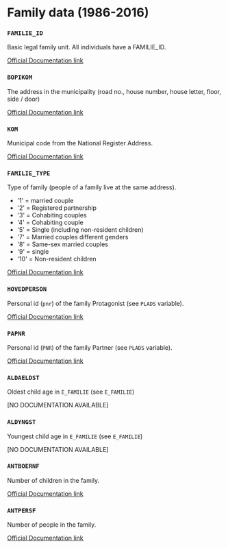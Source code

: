 # Family data (1986-2016)


### `FAMILIE_ID`

Basic legal family unit. All individuals have a FAMILIE_ID.

[Official Documentation link](https://www.dst.dk/da/TilSalg/Forskningsservice/Dokumentation/hoejkvalitetsvariable/familier/familie-id)


### `BOPIKOM`

The address in the municipality (road no., house number, house letter, floor, side / door)

[Official Documentation link](https://www.dst.dk/da/Statistik/dokumentation/Times/forskningsservice/bopikom)

### `KOM`

Municipal code from the National Register Address.

[Official Documentation link](https://www.dst.dk/da/Statistik/dokumentation/Times/moduldata-for-befolkning-og-valg/kom)

### `FAMILIE_TYPE`

Type of family (people of a family live at the same address).

- '1' = married couple
- '2' = Registered partnership
- '3' = Cohabiting couples
- '4' = Cohabiting couple
- '5' = Single (including non-resident children)
- '7' = Married couples different genders
- '8' = Same-sex married couples
- '9' = single
- '10' = Non-resident children

[Official Documentation link](https://www.dst.dk/da/Statistik/dokumentation/Times/moduldata-for-befolkning-og-valg/familie-type)

### `HOVEDPERSON`

Personal id (`pnr`) of the family Protagonist (see `PLADS` variable).

[Official Documentation link](https://www.dst.dk/da/Statistik/dokumentation/Times/forebyggelsesregistret/plads)

### `PAPNR`

Personal id (`PNR`) of the family Partner (see `PLADS` variable).

[Official Documentation link](https://www.dst.dk/da/Statistik/dokumentation/Times/forebyggelsesregistret/plads)

### `ALDAELDST`

Oldest child age in `E_FAMILIE` (see `E_FAMILIE`)

[NO DOCUMENTATION AVAILABLE]

### `ALDYNGST`

Youngest child age in `E_FAMILIE` (see `E_FAMILIE`)

[NO DOCUMENTATION AVAILABLE]

### `ANTBOERNF`

Number of children in the family.

[Official Documentation link](https://www.dst.dk/da/TilSalg/Forskningsservice/Dokumentation/hoejkvalitetsvariable/familier/antboernf)

### `ANTPERSF`

Number of people in the family.

[Official Documentation link](https://www.dst.dk/da/Statistik/dokumentation/Times/moduldata-for-befolkning-og-valg/antpersf)
